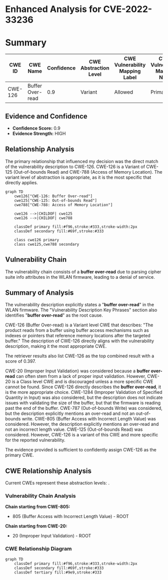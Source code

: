# Enhanced Analysis for CVE-2022-33236

# Summary
| CWE ID    | CWE Name                      | Confidence | CWE Abstraction Level | CWE Vulnerability Mapping Label | CWE-Vulnerability Mapping Notes |
| --------- | ----------------------------- | ---------- | ----------------------- | ------------------------------- | ------------------------------- |
| CWE-126   | Buffer Over-read              | 0.9        | Variant                | Allowed                         | Primary CWE                     |

## Evidence and Confidence

*   **Confidence Score:** 0.9
*   **Evidence Strength:** HIGH

## Relationship Analysis
The primary relationship that influenced my decision was the direct match of the vulnerability description to CWE-126. CWE-126 is a Variant of CWE-125 (Out-of-bounds Read) and CWE-788 (Access of Memory Location). The variant level of abstraction is appropriate, as it is the most specific that directly applies.

```mermaid
graph TD
    cwe126["CWE-126: Buffer Over-read"]
    cwe125["CWE-125: Out-of-bounds Read"]
    cwe788["CWE-788: Access of Memory Location"]

    cwe126 -->|CHILDOF| cwe125
    cwe126 -->|CHILDOF| cwe788

    classDef primary fill:#f96,stroke:#333,stroke-width:2px
    classDef secondary fill:#69f,stroke:#333
    
    class cwe126 primary
    class cwe125,cwe788 secondary
```

## Vulnerability Chain
The vulnerability chain consists of a **buffer over-read** due to parsing cipher suite info attributes in the WLAN firmware, leading to a denial of service.

## Summary of Analysis
The vulnerability description explicitly states a "**buffer over-read**" in the WLAN firmware. The "Vulnerability Description Key Phrases" section also identifies "**buffer over-read**" as the root cause.

CWE-126 (Buffer Over-read) is a Variant level CWE that describes: "The product reads from a buffer using buffer access mechanisms such as indexes or pointers that reference memory locations after the targeted buffer." The description of CWE-126 directly aligns with the vulnerability description, making it the most appropriate CWE.

The retriever results also list CWE-126 as the top combined result with a score of 0.397.

CWE-20 (Improper Input Validation) was considered because a **buffer over-read** can often stem from a lack of proper input validation. However, CWE-20 is a Class level CWE and is discouraged unless a more specific CWE cannot be found. Since CWE-126 directly describes the **buffer over-read**, it is the more appropriate choice.
CWE-1284 (Improper Validation of Specified Quantity in Input) was also considered, but the description does not indicate issues with validating the size of the buffer, but that the firmware is reading past the end of the buffer.
CWE-787 (Out-of-bounds Write) was considered, but the description explicitly mentions an over-read and not an out-of-bounds write.
CWE-805 (Buffer Access with Incorrect Length Value) was considered. However, the description explicitly mentions an over-read and not an incorrect length value.
CWE-125 (Out-of-bounds Read) was considered. However, CWE-126 is a variant of this CWE and more specific for the reported vulnerability.

The evidence provided is sufficient to confidently assign CWE-126 as the primary CWE.


## CWE Relationship Analysis

Current CWEs represent these abstraction levels: .


### Vulnerability Chain Analysis

**Chain starting from CWE-805:**
- 805 (Buffer Access with Incorrect Length Value) - ROOT


**Chain starting from CWE-20:**
- 20 (Improper Input Validation) - ROOT



### CWE Relationship Diagram

```mermaid
graph TD
    classDef primary fill:#f96,stroke:#333,stroke-width:2px
    classDef secondary fill:#69f,stroke:#333
    classDef tertiary fill:#9e9,stroke:#333
```